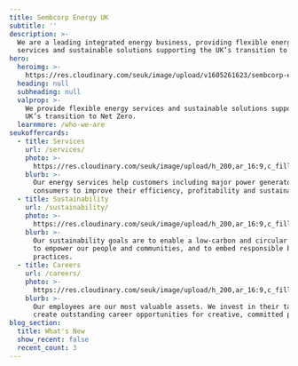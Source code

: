 ```yaml
---
title: Sembcorp Energy UK
subtitle: ''
description: >-
  We are a leading integrated energy business, providing flexible energy
  services and sustainable solutions supporting the UK’s transition to Net Zero
hero:
  heroimg: >-
    https://res.cloudinary.com/seuk/image/upload/v1605261623/sembcorp-energy-uk.jpg
  heading: null
  subheading: null
  valprop: >-
    We provide flexible energy services and sustainable solutions supporting the
    UK’s transition to Net Zero.
  learnmore: /who-we-are
seukoffercards:
  - title: Services
    url: /services/
    photo: >-
      https://res.cloudinary.com/seuk/image/upload/h_200,ar_16:9,c_fill,q_auto,f_auto/v1599657089/Battery_2.jpg
    blurb: >-
      Our energy services help customers including major power generators and
      consumers to improve their efficiency, profitability and sustainability.
  - title: Sustainability
    url: /sustainability/
    photo: >-
      https://res.cloudinary.com/seuk/image/upload/h_200,ar_16:9,c_fill,q_auto,f_auto/v1599060172/sustainability.jpg
    blurb: >-
      Our sustainability goals are to enable a low-carbon and circular economy,
      to empower our people and communities, and to embed responsible business
      practices.
  - title: Careers
    url: /careers/
    photo: >-
      https://res.cloudinary.com/seuk/image/upload/h_200,ar_16:9,c_fill,q_auto,f_auto/v1602590270/careers-seuk.jpg
    blurb: >-
      Our employees are our most valuable assets. We invest in their talents and
      create outstanding career opportunities for creative, committed people.
blog_section:
  title: What's New
  show_recent: false
  recent_count: 3
---
```

